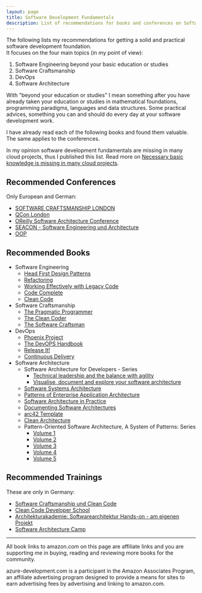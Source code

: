```yaml
---
layout: page
title: Software Development Fundamentals
description: List of recommendations for books and conferences on Software Engineering, Software Craftsmanship, DevOps and Software Architecture
---
```


The following lists my recommendations for getting a solid and practical software development foundation.  
It focuses on the four main topics (in my point of view):

1. Software Engineering beyond your basic education or studies
2. Software Craftsmanship
3. DevOps
4. Software Architecture

With "beyond your education or studies" I mean something after you have already taken your education or studies in
mathematical foundations, programming paradigms, languages and data structures. Some practical advices, something you can and should do every day at your software development work.

I have already read each of the following books and found them valuable.
The same applies to the conferences.

In my opinion software development fundamentals are missing in many cloud projects, thus I published this list.
Read more on [Necessary basic knowledge is missing in many cloud projects](/2018/10/25/necessary-basic-knowledge-is-missing-in-many-cloud-projects/).

## Recommended Conferences

Only European and German:

- [SOFTWARE CRAFTSMANSHIP LONDON](http://sc-london.com/)
- [QCon London](https://qconlondon.com/)
- [OReilly Software Architecture Conference](https://conferences.oreilly.com/software-architecture/sa-ny)
- [SEACON - Software Engineering und Architecture](https://www.sea-con.de/)
- [OOP](https://www.oop-konferenz.de/oop2019.html)

## Recommended Books

- Software Engineering
  - [Head First Design Patterns](https://amzn.to/2CEwISr)
  - [Refactoring](https://amzn.to/2yALMOb)
  - [Working Effectively with Legacy Code](https://amzn.to/2EMs2wB)
  - [Code Complete](https://amzn.to/2CCmXEu)
  - [Clean Code](https://amzn.to/2EIWUOz)
- Software Craftsmanship
  - [The Pragmatic Programmer](https://amzn.to/2CEzLdm)
  - [The Clean Coder](https://amzn.to/2yBC4Lo)
  - [The Software Craftsman](https://amzn.to/2qcdcW8)
- DevOps
  - [Phoenix Project](https://amzn.to/2CEpPkg)
  - [The DevOPS Handbook](https://amzn.to/2ESFxL4)
  - [Release It!](https://amzn.to/2yC8nKh)
  - [Continuous Delivery](https://amzn.to/2yxj94A)
- Software Architecture
  - Software Architecture for Developers - Series
    - [Technical leadership and the balance with agility](https://leanpub.com/software-architecture-for-developers)
    - [Visualise, document and explore your software architecture](https://leanpub.com/visualising-software-architecture)
  - [Software Systems Architecture](https://amzn.to/2qdrmWN)
  - [Patterns of Enterprise Application Architecture](https://amzn.to/2CGoedP)
  - [Software Architecture in Practice](https://amzn.to/2EJh8rk)
  - [Documenting Software Architectures](https://amzn.to/2ELxkbQ)
  - [arc42 Template](https://arc42.org/overview/)
  - [Clean Architecture](https://amzn.to/2CE0CWU)
  - Pattern-Oriented Software Architecture, A System of Patterns: Series
    - [Volume 1](https://amzn.to/2D75uF2)
    - [Volume 2](https://amzn.to/2yC7LEt)
    - [Volume 3](https://amzn.to/2CFGAvt)
    - [Volume 4](https://amzn.to/2yztj4N)
    - [Volume 5](https://amzn.to/2EKDQ2j)

<!--
Refactoring: Improving the Design of Existing Code (2nd Edition)

o	Accelerate
https://www.amazon.de/Accelerate-Software-Performing-Technology-Organizations/dp/1942788339/

- Building Evolutionary Architectures https://www.amazon.com/Building-Evolutionary-Architectures-Support-Constant/dp/1491986360/
- Design It! https://www.amazon.com/Design-Programmer-Architect-Pragmatic-Programmers/dp/1680502093/ 
- Designing Software Architectures https://www.amazon.com/Designing-Software-Architectures-Practical-Engineering/dp/0134390784/
-->

## Recommended Trainings

These are only in Germany:

- [Software Craftsmanship und Clean Code](https://www.it-visions.de/Schulungen/Software_Craftsmanship_und_Clean_Code/7607)
- [Clean Code Developer School](http://ccd-school.de/)
- [Architekturakademie: Softwarearchitektur Hands-on - am eigenen Projekt](https://www.sigs-datacom.de/seminare/seminarsuche/seminardetails/seminar-titel/architekturakademie-softwarearchitektur-hands-on-am-eigenen-projekt.html )
- [Software Architecture Camp](https://software-architecture-camp.de/)

---

All book links to amazon.com on this page are affiliate links and you are supporting me in buying, reading and reviewing more books for the community.

azure-development.com is a participant in the Amazon Associates Program, an affiliate advertising program designed to provide a means for sites to earn advertising fees by advertising and linking to amazon.com.
